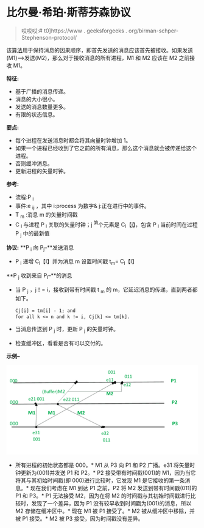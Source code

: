 # 比尔曼·希珀·斯蒂芬森协议

> 哎哎哎:# t0]https://www . geeksforgeeks . org/birman-schper-Stephenson-protocol/

该[算法](https://www.geeksforgeeks.org/fundamentals-of-algorithms/)用于保持消息的因果顺序，即首先发送的消息应该首先被接收。如果发送(M1)–>发送(M2)，那么对于接收消息的所有进程，M1 和 M2 应该在 M2 之前接收 M1。

**特征:**

*   基于广播的消息传递。
*   消息的大小很小。
*   发送的消息数量更多。
*   有限的状态信息。

**要点:**

*   每个进程在发送消息时都会将其向量时钟增加 1。
*   如果一个进程已经收到了它之前的所有消息，那么这个消息就会被传递给这个进程。
*   否则缓冲消息。
*   更新进程的矢量时钟。

**参考:**

*   流程:P <sub>i</sub>
*   事件:e <sub>ij</sub> ，其中 i:process 为数字& j:正在进行中的事件。
*   T <sub>m</sub> :消息 m 的矢量时间戳
*   C <sub>i</sub> 与进程 P <sub>i</sub> 关联的矢量时钟；j <sup>第</sup>个元素是 C<sub>I</sub>【j】，包含 P <sub>i</sub> 当前时间在过程 P <sub>j</sub> 中的最新值

**协议:**
**P <sub>i</sub> 向 P<sub>j</sub>–**发送消息

*   P <sub>i</sub> 递增 C<sub>I</sub>【I】并为消息 m 设置时间戳 t<sub>m</sub>= C<sub>I</sub>【I】

**P <sub>j</sub> 收到来自 P<sub>I</sub>–**的消息

*   当 P <sub>j</sub> ，j！= i，接收到带有时间戳 t <sub>m</sub> 的 m，它延迟消息的传递，直到两者都如下。

    ```
    Cj[i] = tm[i] - 1; and
    for all k <= n and k != i, Cj[k] <= tm[k].
    ```

*   当消息传送到 P <sub>j</sub> 时，更新 P <sub>j</sub> 的矢量时钟。
*   检查缓冲区，看看是否有可以交付的。

**示例–**

![](img/7b445eb79b36c506ece1792aee0ec078.png)

*   所有进程的初始状态都是 000。*   M1 从 P3 向 P1 和 P2 广播。e31 将矢量时钟更新为(001)并发送 P1 和 P2。*   P2 接受带有时间戳(001)的 M1，因为当它将其与其初始时间戳(即 000)进行比较时，它发现 M1 是它接收的第一条消息。*   现在我们考虑在 M1 到达 P1 之前，P2 将 M2 发送到带有时间戳(011)的 P1 和 P3。*   P1 无法接受 M2，因为在将 M2 的时间戳与其初始时间戳进行比较时，发现了一个差异，因为 P1 没有较早收到时间戳为(001)的消息，所以 M2 存储在缓冲区中。*   现在 M1 被 P1 接受了。*   M2 被从缓冲区中移除，并被 P1 接受。*   M2 被 P3 接受，因为时间戳没有差异。